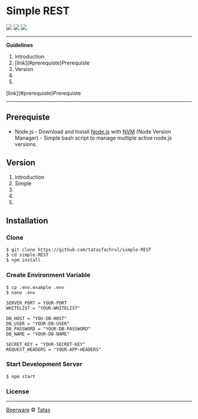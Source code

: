 # Simple REST
![](https://img.shields.io/badge/Code%20Style-Standard-yellow.svg)
![](https://img.shields.io/badge/Dependencies-Express-green.svg)
![](https://img.shields.io/badge/License-Beerware-yellowgreen.svg)

---
**Guidelines**
<ol>
  <li>Introduction</li>
  <li> [link](#prerequiste)Prerequiste </li>
  <li>Version</li>
  <li></li>
  <li></li>
</ol>
[link](#prerequiste)Prerequiste

---

## Prerequiste
- Node.js - Download and Install [Node.js](https://nodejs.org/en/) with [NVM](https://github.com/creationix/nvm) (Node Version Manager) - Simple bash script to manage multiple active node.js versions.

## Version
<ol>
  <li>Introduction</li>
  <li>Simple</li>
  <li></li>
  <li></li>
  <li></li>
</ol>

## Installation
### Clone
```
$ git clone https://github.com/tatasfachrul/simple-REST
$ cd simple-REST
$ npm install
```

### Create Environment Variable
```
$ cp .env.example .env
$ nano .env
```

```
SERVER_PORT = YOUR-PORT
WHITELIST = "YOUR-WHITELIST"

DB_HOST = "YOU-DB-HOST"
DB_USER = "YOUR-DB-USER"
DB_PASSWORD = "YOUR-DB-PASSWORD"
DB_NAME = "YOUR-DB-NAME"

SECRET_KEY = "YOUR-SECRET-KEY"
REQUEST_HEADERS = "YOUR-APP-HEADERS"
```
### Start Development Server
```
$ npm start
```

### License
----

[Beerware](https://en.wikipedia.org/wiki/Beerware "Beerware") © [Tatas](https://github.com/tatasfachrul "Tatas")
